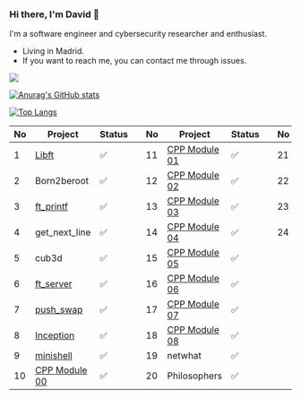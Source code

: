 ### Hi there, I'm David 👋

I'm a software engineer and cybersecurity researcher and enthusiast.
- Living in Madrid.
- If you want to reach me, you can contact me through issues.


![](https://komarev.com/ghpvc/?username=davyd11&color=blueviolet)
<!--[![jaeskim's 42 stats](https://badge42.herokuapp.com/api/stats/dpuente-)](https://github.com/JaeSeoKim/badge42)-->

[![Anurag's GitHub stats](https://github-readme-stats.vercel.app/api?username=Davyd11&show_icons=true&theme=tokyonight)](https://github.com/anuraghazra/github-readme-stats)

[![Top Langs](https://github-readme-stats.vercel.app/api/top-langs/?username=Davyd11&layout=compact&theme=tokyonight)](https://github.com/anuraghazra/github-readme-stats)


| No    | Project   | Status    |   | No    | Project   | Status    |   | No    | Project   | Status    |
|---    |---    |---    |---    |---    |---    |---    |---    |---    |---    |---    |
| 1     | [Libft](https://github.com/Davyd11/libft)     | ✅     |   | 11    | [CPP Module 01](https://github.com/Davyd11/My_cpp/tree/main/Module01)     | ✅     |   | 21    | [ft_containers](https://github.com/Davyd11/My_ft_containers)  | 🔒    |
| 2     | Born2beroot   | ✅     |   | 12    | [CPP Module 02](https://github.com/Davyd11/My_cpp/tree/main/Module02)     | ✅     |   | 22    | Webserv   | ✅     |
| 3     | [ft_printf](https://github.com/Davyd11/ft_printf)     | ✅     |   | 13    | [CPP Module 03](https://github.com/Davyd11/My_cpp/tree/main/Module03)     | ✅     |   | 23    | ft_transcendence  | 🔒    |
| 4     | get_next_line     | ✅     |   | 14    | [CPP Module 04](https://github.com/Davyd11/My_cpp/tree/main/Module04)     | ✅     |   | 24    | [libasm](https://github.com/Davyd11/Libasm)   | ✅     |
| 5     | cub3d     | ✅     |   | 15    | [CPP Module 05](https://github.com/Davyd11/My_cpp/tree/main/Module05)     | ✅     |   |   |   |   |
| 6     | [ft_server](https://github.com/Davyd11/ft_server_davyd11)     | ✅     |   | 16    | [CPP Module 06](https://github.com/Davyd11/My_cpp/tree/main/Module06)     | ✅     |   |   |   |   |
| 7     | [push_swap](https://github.com/Davyd11/push_swap_42)  | ✅     |   | 17    | [CPP Module 07](https://github.com/Davyd11/My_cpp/tree/main/Module07)     | ✅     |   |   |   |   |
| 8     | [Inception](https://github.com/Davyd11/My_Inception)  | ✅     |   | 18    | [CPP Module 08](https://github.com/Davyd11/My_cpp/tree/main/Module08)     | ✅     |   |   |   |   |
| 9     | [minishell](https://github.com/Davyd11/ft_minishell)  | ✅     |   | 19    | netwhat   | ✅     |   |   |   |   |
| 10    | [CPP Module 00](https://github.com/Davyd11/My_cpp/tree/main/Module00)     | ✅     |   | 20    | Philosophers  | ✅     |   |   |   |   |


